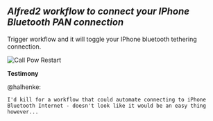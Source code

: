 *Alfred2 workflow to connect your IPhone Bluetooth PAN connection*
-
Trigger workflow and it will toggle your IPhone bluetooth tethering connection.

![Call Pow Restart](screenshots/call_pow.png?raw=true)

**Testimony**

@halhenke:
		
	I'd kill for a workflow that could automate connecting to iPhone
	Bluetooth Internet - doesn't look like it would be an easy thing however...
